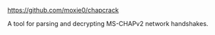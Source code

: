 https://github.com/moxie0/chapcrack

A tool for parsing and decrypting MS-CHAPv2 network handshakes.
